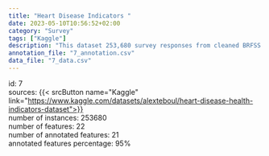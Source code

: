 ```yaml
---
title: "Heart Disease Indicators "
date: 2023-05-10T10:56:52+02:00
category: "Survey"
tags: ["Kaggle"]
description: "This dataset 253,680 survey responses from cleaned BRFSS 2015. The Behavioral Risk Factor Surveillance System (BRFSS) is a health-related telephone survey that is collected annually by the CDC. "
annotation_file: "7_annotation.csv"
data_file: "7_data.csv"
---
```

id: 7 \
sources: {{< srcButton name="Kaggle" link="https://www.kaggle.com/datasets/alexteboul/heart-disease-health-indicators-dataset">}}  \
number of instances: 253680 \
number of features: 22 \
number of annotated features: 21 \
annotated features percentage: 95% 
